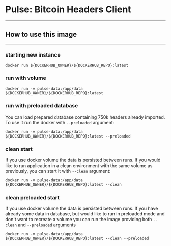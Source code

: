 # Pulse: Bitcoin Headers Client

-----------------------------------------------------

## How to use this image

-----------------------------------------------------

### starting new instance

`docker run ${DOCKERHUB_OWNER}/${DOCKERHUB_REPO}:latest`

### run with volume

`docker run -v pulse-data:/app/data ${DOCKERHUB_OWNER}/${DOCKERHUB_REPO}:latest`

### run with preloaded database

You can load prepared database containing 750k headers already imported.
To use it run the docker with `--preloaded` argument:

`docker run -v pulse-data:/app/data ${DOCKERHUB_OWNER}/${DOCKERHUB_REPO}:latest --preloaded`

### clean start

If you use docker volume the data is persisted between runs.
If you would like to run application in a clean environment with the same volume as previously,
you can start it with `--clean` argument:

`docker run -v pulse-data:/app/data ${DOCKERHUB_OWNER}/${DOCKERHUB_REPO}:latest --clean`

### clean preloaded start

If you use docker volume the data is persisted between runs.
If you have already some data in database, but would like to run in preloaded mode
and don't want to recreate a volume you can run the image providing both `--clean` and `--preloaded` arguments

`docker run -v pulse-data:/app/data ${DOCKERHUB_OWNER}/${DOCKERHUB_REPO}:latest --clean --preloaded`

